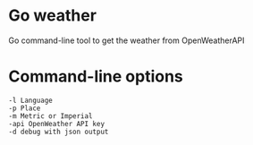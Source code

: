 # Go weather
Go command-line tool to get the weather from OpenWeatherAPI


# Command-line options
```
-l Language
-p Place
-m Metric or Imperial
-api OpenWeather API key
-d debug with json output
```

